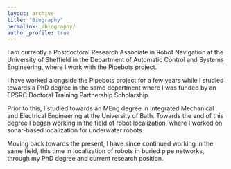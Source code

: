 ```yaml
---
layout: archive
title: "Biography"
permalink: /biography/
author_profile: true
---
```


I am currently a Postdoctoral Research Associate in Robot Navigation at the University of Sheffield in the Department of Automatic Control and Systems Engineering, where I work with the Pipebots project.

I have worked alongside the Pipebots project for a few years while I studied towards a PhD degree in the same department where I was funded by an EPSRC Doctoral Training Partnership Scholarship.

Prior to this, I studied towards an MEng degree in Integrated Mechanical and Electrical Engineering at the University of Bath. Towards the end of this degree I began working in the field of robot localization, where I worked on sonar-based localization for underwater robots.

Moving back towards the present, I have since continued working in the same field, this time in localization of robots in buried pipe networks, through my PhD degree and current research position.
